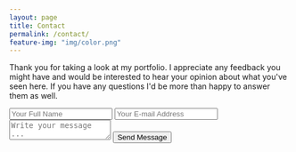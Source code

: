 ```yaml
---
layout: page
title: Contact
permalink: /contact/
feature-img: "img/color.png"
---
```


Thank you for taking a look at my portfolio. I appreciate any feedback you might have and would be interested to hear your opinion about what you've seen here. If you have any questions I'd be more than happy to answer them as well. 

<form action="https://getsimpleform.com/messages?form_api_token=a78a986c5692c12ac0f44990706e1d64" method="post">
  <!-- the redirect_to is optional, the form will redirect to the referrer on submission -->
  <input type='hidden' name='redirect_to' value='http://hunter3142.github.io/thank-you' />
  <input type='text' name='name' placeholder='Your Full Name' />
  <input type='email' name='email' placeholder='Your E-mail Address' />
  <textarea name='message' placeholder='Write your message ...'></textarea>
  <input type='submit' value='Send Message' />
</form>